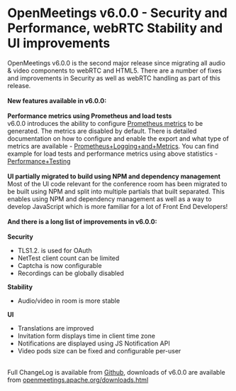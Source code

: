 <!--
Licensed under the Apache License, Version 2.0 (the "License") http://www.apache.org/licenses/LICENSE-2.0
-->
<!---
layout: post
title: OpenMeetings v6.0.0 - Security and Performance, webRTC Stability and UI improvements
date: '2021-03-14T19:36:46+00:00'
permalink: openmeetings-v6-0-0-security
-->

# OpenMeetings v6.0.0 - Security and Performance, webRTC Stability and UI improvements

OpenMeetings v6.0.0 is the second major release since migrating all audio & video components to webRTC and HTML5. There are a number of fixes and improvements in Security as well as webRTC handling as part of this release.
 <br/>
 <br/>
<b>New features available in v6.0.0:</b>
 <br/>
 <br/>
<b>Performance metrics using Prometheus and load tests</b><br/>
v6.0.0 introduces the ability to configure <a href="https://prometheus.io/" target="_BLANK">Prometheus metrics</a> to be generated. The metrics are disabled by default. There is detailed documentation on how to configure and enable the export and what type of metrics are available - <a href="https://cwiki.apache.org/confluence/display/OPENMEETINGS/Prometheus+Logging+and+Metrics" target="_BLANK">Prometheus+Logging+and+Metrics</a>.
You can find example for load tests and performance metrics using above statistics - <a href="https://cwiki.apache.org/confluence/display/OPENMEETINGS/Performance+Testing" target="_BLANK">Performance+Testing</a>
<br/>
 <br/>
<b>UI partially migrated to build using NPM and dependency management</b><br/>
Most of the UI code relevant for the conference room has been migrated to be built using NPM and split into multiple partials that built separated. This enables using NPM and dependency management as well as a way to develop JavaScript which is more familiar for a lot of Front End Developers!
<br/>
 <br/>
<b>And there is a long list of improvements in v6.0.0:</b>
 <br/>
 <br/>
<b>Security</b>
<ul>
<li>TLS1.2. is used for OAuth</li>
<li>NetTest client count can be limited</li>
<li>Captcha is now configurable</li>
<li>Recordings can be globally disabled</li>
</ul>
<b>Stability</b>
<ul>
<li>Audio/video in room is more stable</li>
</ul>
<b>UI</b>
<ul>
<li>Translations are improved</li>
<li>Invitation form displays time in client time zone</li>
<li>Notifications are displayed using JS Notification API</li>
<li>Video pods size can be fixed and configurable per-user</li>
</ul>
 <br/>
Full ChangeLog is available from <a href="https://github.com/apache/openmeetings/blob/6.0.0/CHANGELOG.md">Github</a>,
downloads of v6.0.0 are available from <a href="https://openmeetings.apache.org/downloads.html" target="_BLANK">openmeetings.apache.org/downloads.html</a>
 <br/> <br/>
